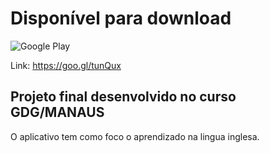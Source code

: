 
# Disponível para download

![Google Play](https://www.gstatic.com/android/market_images/web/play_prism_hlock_2x.png)

Link: https://goo.gl/tunQux


## Projeto final desenvolvido no curso GDG/MANAUS

O aplicativo tem como foco o aprendizado na lingua inglesa.
